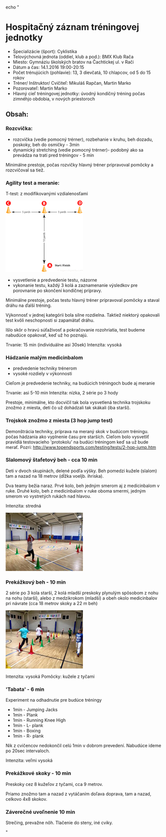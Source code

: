 echo "
# Hospitačný záznam tréningovej jednotky

- Špecializácie (šport):	Cyklistika	
- Telovýchovná jednota (oddiel, klub a pod.):	BMX Klub Rača
- Miesto: Gymnáziu školských bratov na Čachtickej ul. v Rači 					
- Dátum a čas: 14.1.2016 19:00-20:15
- Počet trénujúcich (pohlavie):	13, 3 dievčatá, 10 chlapcov, od 5 do 15 rokov	
- Tréner/ Inštruktor/ Cvičiteľ:	Mikuláš Rapčan, Martin Marko		
- Pozorovateľ:	Martin Marko				
- Hlavný cieľ tréningovej jednotky:	úvodný kondičný tréning počas zimnéhjo obdobia, v nových priestoroch

## Obsah:
 
### Rozcvička:

- rozcvička (vedie pomocný trérner), rozbehanie v kruhu, beh dozadu, poskoky, beh do osmičky  - 3min
- dynamický stretching (vedie pomocný trérner)- podobný ako sa prevádza na trati pred tréningov - 5 min 

Minimálne prestoje, počas rozvičky hlavný tréner pripravoval pomôcky a rozcvičoval sa tiež.

### Agility test a meranie: 


T-test: z modifikovanými vzdialenosťami

![](./t-test.gif) 

- vysvetlenie a predvedenie testu, názorne 
- vykonanie testu, každý 3 kolá a zaznamenanie výsledkov pre porovnanie po skončení kondičnej prípravy.  

Minimálne prestoje, počas testu hlavný tréner pripravoval pomôcky  a staval dráhu na ďalší tréning.

Výkonnosť v jednej kategórii bola silne rozdielna. 
Taktiež niektorý opakovali test kvôli neschopnosti si zapamätať dráhu.

Išlo skôr o hravú súťaživosť a pokračovanie rozohriatia, 
test budeme nabudúce opakovať, keď už ho poznajú.

Trvanie: 15 min (individuálne asi 30sek)
Intenzita: vysoká

### Hádzanie malým medicinbalom

- predvedenie techniky trénerom
- vysoké rozdiely v výkonnosti 

Cieľom je predvedenie techniky, na budúcich tréningoch bude aj meranie

Trvanie: asi 5-10 min
Intenzita: nízka, 2 série po 3 hody

Prestoje, minimálne, kto docvičil tak bola vysvetlená technika trojskoku znožmo z miesta,
deti čo už dohádzali tak skákali (iba starší).

### Trojskok znožmo z miesta (3 hop jump test)

Demonštrácia techniky, príprava na meraný skok v budúcom tréningu.
počas hádzania ako vyplnenie času pre starších. Cieľom bolo vysvetliť pravidlá testovacieho 'protokolu' na budúci tréningom keď sa už bude merať. Pozri:
<http://www.topendsports.com/testing/tests/2-hop-jump.htm>

### Slalomový štafetový beh - cca 10 min

Deti v dvoch skupinách, delené podľa výšky.
Beh pomedzi kužele (slalom) tam a nazad na 18 metrov (dĺžka voeljb. ihriska).

Dva teamy bežia naraz. 
Prvé kolo, beh jedným smerom aj z medicinbalom v ruke.
Druhé kolo, beh z medicinbalom v ruke oboma smermi, 
jedným smerom vo vystretých rukách nad hlavou. 

Intenzita: stredná

![](./slalom.jpg)

### Prekážkový beh - 10 min

2 série po 3 kola starší, 2 kolá mladší
preskoky plynulým spôsobom z nohu na nohu (starší), alebo z medzikrokom (mladší) a obeh 
okolo medicinbalov pri návrate (cca 18 metrov skoky a 22 m beh)

![](./prekazkovy.jpg)

Intenzita: vysoká
Pomôcky: kužele  z  tyčami



### 'Tabata' - 6 min

Experiment na odhadnutie pre budúce tréningy

- 1min - Jumping Jacks
- 1min - Plank
- 1min - Running Knee High
- 1min - L- plank
- 1min - Boxing
- 1min - R- plank

Nik z cvičencov nedokončil celú 1min v dobrom prevedení.
Nabudúce ideme po 20sec intervaloch.

Intenzita: veľmi vysoká

### Prekážkové skoky - 10 min

Preskoky cez 8 kužeľov z tyčami, cca 9 metrov.

Priamo znožmo tam a nazad
z vytáčaním doľava doprava, tam a nazad, celkovo 4x8 skokov.

### Záverečné uvoľnenie 10 min

Strečing, prevažne nôh.
Tlačenie do steny, iné cviky.




"
